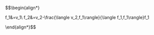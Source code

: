 
$$\begin{align*}

f_1&=v_1\\
f_2&=v_2-\frac{\langle v_2,f_1\rangle}{\langle f_1,f_1\rangle}f_1

\end{align*}$$